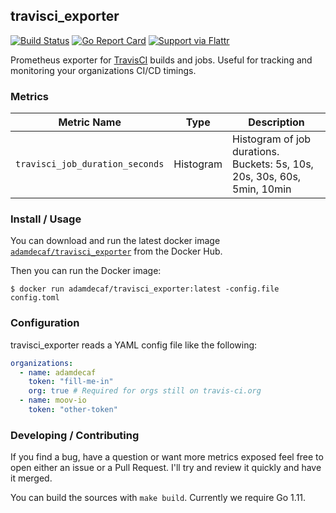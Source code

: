 ## travisci_exporter

[![Build Status](https://travis-ci.org/adamdecaf/travisci_exporter.svg?branch=master)](https://travis-ci.org/adamdecaf/travisci_exporter)
[![Go Report Card](https://goreportcard.com/badge/github.com/adamdecaf/travisci_exporter)](https://goreportcard.com/report/github.com/adamdecaf/travisci_exporter)
[![Support via Flattr](https://button.flattr.com/flattr-badge-large.png)](https://flattr.com/@adamdecaf)

Prometheus exporter for [TravisCI](https://travis-ci.com/) builds and jobs. Useful for tracking and monitoring your organizations CI/CD timings.

### Metrics

| Metric Name | Type | Description |
|----|-----|-----|
| `travisci_job_duration_seconds` | Histogram | Histogram of job durations. Buckets: 5s, 10s, 20s, 30s, 60s, 5min, 10min |

### Install / Usage

You can download and run the latest docker image [`adamdecaf/travisci_exporter`](https://hub.docker.com/r/adamdecaf/travisci_exporter/) from the Docker Hub.

Then you can run the Docker image:

```
$ docker run adamdecaf/travisci_exporter:latest -config.file config.toml
```

### Configuration

travisci_exporter reads a YAML config file like the following:

```yaml
organizations:
  - name: adamdecaf
    token: "fill-me-in"
    org: true # Required for orgs still on travis-ci.org
  - name: moov-io
    token: "other-token"
```

### Developing / Contributing

If you find a bug, have a question or want more metrics exposed feel free to open either an issue or a Pull Request. I'll try and review it quickly and have it merged.

You can build the sources with `make build`. Currently we require Go 1.11.
